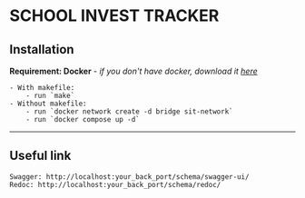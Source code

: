 # SCHOOL INVEST TRACKER

## Installation
**Requirement: Docker** - _if you don't have docker, download it [here](https://www.docker.com/products/docker-desktop/)_

    - With makefile:
        - run `make`
    - Without makefile:
        - run `docker network create -d bridge sit-network`
        - run `docker compose up -d`
___

## Useful link
    Swagger: http://localhost:your_back_port/schema/swagger-ui/
    Redoc: http://localhost:your_back_port/schema/redoc/